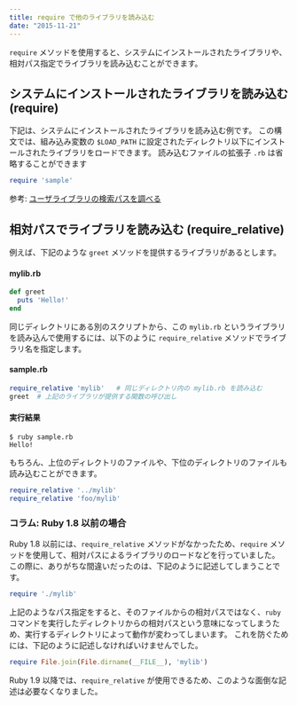 ```yaml
---
title: require で他のライブラリを読み込む
date: "2015-11-21"
---
```


`require` メソッドを使用すると、システムにインストールされたライブラリや、相対パス指定でライブラリを読み込むことができます。

システムにインストールされたライブラリを読み込む (require)
----
下記は、システムにインストールされたライブラリを読み込む例です。
この構文では、組み込み変数の `$LOAD_PATH` に設定されたディレクトリ以下にインストールされたライブラリをロードできます。
読み込むファイルの拡張子 `.rb` は省略することができます

```ruby
require 'sample'
```

参考: [ユーザライブラリの検索パスを調べる](load-path.html)


相対パスでライブラリを読み込む (require_relative)
----
例えば、下記のような `greet` メソッドを提供するライブラリがあるとします。

#### mylib.rb
```ruby
def greet
  puts 'Hello!'
end
```

同じディレクトリにある別のスクリプトから、この `mylib.rb` というライブラリを読み込んで使用するには、以下のように `require_relative` メソッドでライブラリ名を指定します。


#### sample.rb
```ruby
require_relative 'mylib'   # 同じディレクトリ内の mylib.rb を読み込む
greet  # 上記のライブラリが提供する関数の呼び出し
```

#### 実行結果
```
$ ruby sample.rb
Hello!
```

もちろん、上位のディレクトリのファイルや、下位のディレクトリのファイルも読み込むことができます。

```ruby
require_relative '../mylib'
require_relative 'foo/mylib'
```

### コラム: Ruby 1.8 以前の場合

Ruby 1.8 以前には、`require_relative` メソッドがなかったため、`require` メソッドを使用して、相対パスによるライブラリのロードなどを行っていました。
この際に、ありがちな間違いだったのは、下記のように記述してしまうことです。

```ruby
require './mylib'
```

上記のようなパス指定をすると、そのファイルからの相対パスではなく、`ruby` コマンドを実行したディレクトリからの相対パスという意味になってしまうため、実行するディレクトリによって動作が変わってしまいます。
これを防ぐためには、下記のように記述しなければいけませんでした。

```ruby
require File.join(File.dirname(__FILE__), 'mylib')
```

Ruby 1.9 以降では、`require_relative` が使用できるため、このような面倒な記述は必要なくなりました。

